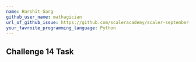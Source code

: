 ```yaml
---
name: Harshit Garg
github_user_name: mathagician
url_of_github_issue: https://github.com/scaleracademy/scaler-september-open-source-challenge/issues/73
your_favroite_programming_language: Python
---
```

## Challenge 14 Task